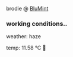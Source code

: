 brodie @ [BluMint](https://www.linkedin.com/company/blumint-io/)

<!--weather_start-->
### working conditions..

weather: haze 

temp: 11.58 °C 👕

<!--weather_end-->
